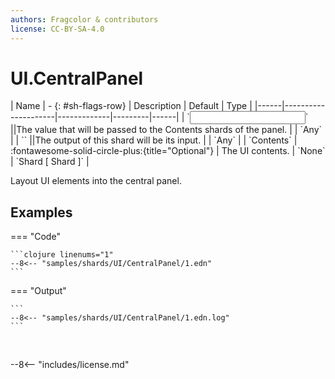 ```yaml
---
authors: Fragcolor & contributors
license: CC-BY-SA-4.0
---
```



# UI.CentralPanel

<div class="sh-parameters" markdown="1">
| Name | - {: #sh-flags-row} | Description | Default | Type |
|------|---------------------|-------------|---------|------|
| `<input>` ||The value that will be passed to the Contents shards of the panel. | | `Any` |
| `<output>` ||The output of this shard will be its input. | | `Any` |
| `Contents` | :fontawesome-solid-circle-plus:{title="Optional"}  | The UI contents. | `None` | `Shard [ Shard ]` |

</div>

Layout UI elements into the central panel.

## Examples

=== "Code"

    ```clojure linenums="1"
    --8<-- "samples/shards/UI/CentralPanel/1.edn"
    ```

=== "Output"

    ```
    --8<-- "samples/shards/UI/CentralPanel/1.edn.log"
    ```
&nbsp;

--8<-- "includes/license.md"
